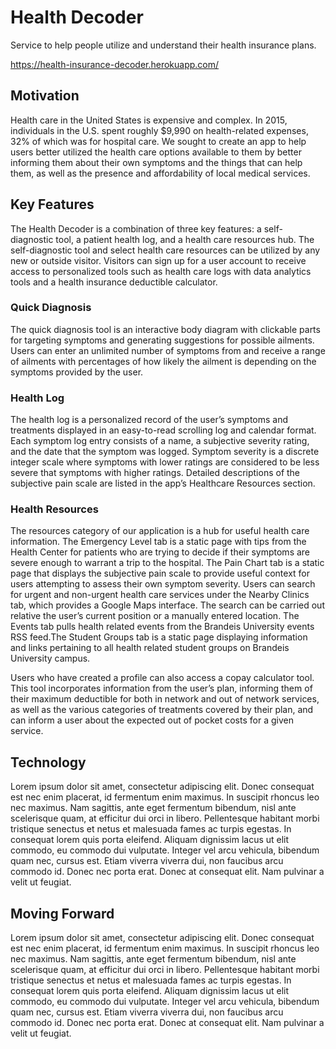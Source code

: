 # Health Decoder

Service to help people utilize and understand their health insurance plans.

https://health-insurance-decoder.herokuapp.com/

## Motivation

Health care in the United States is expensive and complex.  In 2015, individuals in the U.S. spent roughly $9,990 on health-related expenses, 32% of which was for hospital care. We sought to create an app to help users better utilized the health care options available to them by better informing them about their own symptoms and the things that can help them, as well as the presence and affordability of local medical services.


## Key Features

The Health Decoder is a combination of three key features: a self-diagnostic tool, a patient health log, and a health care resources hub.  The self-diagnostic tool and select health care resources can be utilized by any new or outside visitor.  Visitors can sign up for a user account to receive access to personalized tools such as health care logs with data analytics tools and a health insurance deductible calculator.

### Quick Diagnosis

The quick diagnosis tool is an interactive body diagram with clickable parts for targeting symptoms and generating suggestions for possible ailments.  Users can enter an unlimited number of symptoms from and receive a range of ailments with percentages of how likely the ailment is depending on the symptoms provided by the user.

### Health Log

The health log is a personalized record of the user’s symptoms and treatments displayed in an easy-to-read scrolling log and calendar format.  Each symptom log entry consists of a name, a subjective severity rating, and the date that the symptom was logged.  Symptom severity is a discrete integer scale where symptoms with lower ratings are considered to be less severe that symptoms with higher ratings.  Detailed descriptions of the subjective pain scale are listed in the app’s Healthcare Resources section.  

### Health Resources

The resources category of our application is a hub for useful health care information. The Emergency Level tab is a static page with tips from the Health Center for patients who are trying to decide if their symptoms are severe enough to warrant a trip to the hospital.  The Pain Chart tab is a static page that displays the subjective pain scale to provide useful context for users attempting to assess their own symptom severity.  Users can search for urgent and non-urgent health care services under the Nearby Clinics tab, which provides a Google Maps interface.  The search can be carried out relative the user’s current position or a manually entered location.  The Events tab pulls health related events from the Brandeis University events RSS feed.The Student Groups tab is a static page displaying information and links pertaining to all health related student groups on Brandeis University campus. 

Users who have created a profile can also access a copay calculator tool. This tool incorporates information from the user’s plan, informing them of their maximum deductible for both in network and out of network services, as well as the various categories of treatments covered by their plan, and can inform a user about the expected out of pocket costs for a given service.


## Technology

Lorem ipsum dolor sit amet, consectetur adipiscing elit. Donec consequat est nec enim placerat, id fermentum enim maximus. In suscipit rhoncus leo nec maximus. Nam sagittis, ante eget fermentum bibendum, nisl ante scelerisque quam, at efficitur dui orci in libero. Pellentesque habitant morbi tristique senectus et netus et malesuada fames ac turpis egestas. In consequat lorem quis porta eleifend. Aliquam dignissim lacus ut elit commodo, eu commodo dui vulputate. Integer vel arcu vehicula, bibendum quam nec, cursus est. Etiam viverra viverra dui, non faucibus arcu commodo id. Donec nec porta erat. Donec at consequat elit. Nam pulvinar a velit ut feugiat.


## Moving Forward

Lorem ipsum dolor sit amet, consectetur adipiscing elit. Donec consequat est nec enim placerat, id fermentum enim maximus. In suscipit rhoncus leo nec maximus. Nam sagittis, ante eget fermentum bibendum, nisl ante scelerisque quam, at efficitur dui orci in libero. Pellentesque habitant morbi tristique senectus et netus et malesuada fames ac turpis egestas. In consequat lorem quis porta eleifend. Aliquam dignissim lacus ut elit commodo, eu commodo dui vulputate. Integer vel arcu vehicula, bibendum quam nec, cursus est. Etiam viverra viverra dui, non faucibus arcu commodo id. Donec nec porta erat. Donec at consequat elit. Nam pulvinar a velit ut feugiat.
